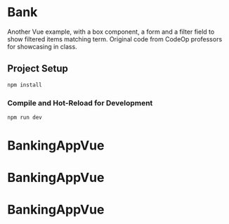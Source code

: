 # Bank

Another Vue example, with a box component, a form and a filter field to show filtered items matching term.
Original code from CodeOp professors for showcasing in class.

## Project Setup

```sh
npm install
```

### Compile and Hot-Reload for Development

```sh
npm run dev
```
# BankingAppVue
# BankingAppVue
# BankingAppVue
